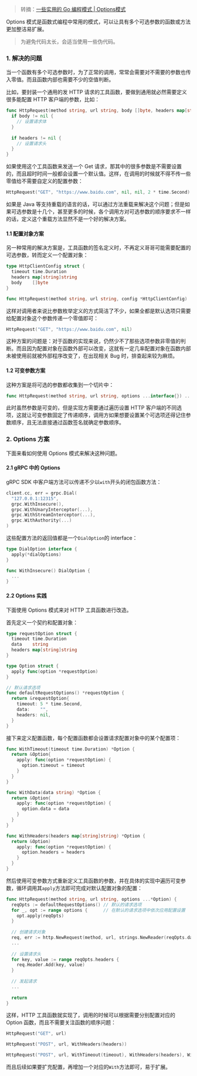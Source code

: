 > 转摘：[一些实用的 Go 编程模式 | Options模式](https://mp.weixin.qq.com/s/vtrquMO4J-cf2z8Fg5EsHg)

Options 模式是函数式编程中常用的模式，可以让具有多个可选参数的函数或方法更加整洁易扩展。

> 为避免代码太长，会适当使用一些伪代码。

### 1. 解决的问题

当一个函数有多个可选参数时，为了正常的调用，常常会需要对不需要的参数也传入零值。而且函数内部也需要不少的空值判断。

比如，要封装一个通用的发 HTTP 请求的工具函数，要做到通用就必然需要定义很多能配置 HTTP 客户端的参数，比如：

```go
func HttpRequest(method string, url string, body []byte, headers map[string]string, timeout time.Duration) ... {
  if body != nil {
    // 设置请求体
  }
  
  if headers != nil {
    // 设置请求头
  }
}
```

如果使用这个工具函数来发送一个 Get 请求，那其中的很多参数是不需要设置的，而且超时时间一般都会设置一个默认值。这样，在调用的时候就不得不传一些零值给不需要自定义的配置参数：

```go
HttpRequest("GET", "https://www.baidu.com", nil, nil, 2 * time.Second)
```

如果是 Java 等支持重载的语言的话，可以通过方法重载来解决这个问题；但是如果可选参数是十几个，甚至更多的时候，各个调用方对可选参数的顺序要求不一样的话，定义这个重载方法显然不是一个好的解决方案。

#### 1.1 配置对象方案

另一种常用的解决方案是，工具函数的签名定义时，不再定义哥哥可能需要配置的可选参数，转而定义一个配置对象：

```go
type HttpClientConfig struct {
  timeout time.Duration
  headers map[string]string
  body    []byte
}

func HttpRequest(method string, url string, config *HttpClientConfig) ...
```

这样对调用者来说比参数枚举定义的方式简洁了不少，如果全都是默认选项只需要给配置对象这个参数传递一个零值即可：

```go
HttpRequest("GET", "https://www.baidu.com", nil)
```

这种方案的问题是：对于函数的实现来说，仍然少不了那些选项参数非零值的判断。而且因为配置对象在函数外部可以改变，这就有一定几率配置对象在函数内部未被使用前就被外部程序改变了，在出现相关 Bug 时，排查起来较为麻烦。

#### 1.2 可变参数方案

这种方案是将可选的参数都收集到一个切片中：

```go
func HttpRequest(method string, url string, options ...interface{}) ...
```

此时虽然参数是可变的，但是实现方需要通过遍历设置 HTTP 客户端的不同选项，这就让可变参数固定了传递顺序，调用方如果想要设置某个可选项还得记住参数顺序，且无法直接通过函数签名就确定参数顺序。

### 2. Options 方案

下面来看如何使用 Options 模式来解决这种问题。

#### 2.1 gRPC 中的 Options

gRPC SDK 中客户端方法可以传递不少以`with`开头的闭包函数方法：

```go
client.cc, err = grpc.Dial(
  "127.0.0.1:12315",
  grpc.WithInsecure(),
  grpc.WithUnaryInterceptor(...),
  grpc.WithStreamInterceptor(...),
  grpc.WithAuthority(...)
)
```

这些配置方法的返回值都是一个`DialOption`的 interface：

```go
type DialOption interface {
  apply(*dialOptions)
}

func WithInsecure() DialOption {
  ...
}
```

#### 2.2 Options 实践

下面使用 Options 模式来对 HTTP 工具函数进行改造。

首先定义一个契约和配置对象：

```go
type requestOption struct {
  timeout time.Duration
  data    string
  headers map[string]string
}

type Option struct {
  apply func(option *requestOption)
}

// 默认请求选项
func defaultRequestOptions() *requestOption {
  return &requestOption{
    timeout: 5 * time.Second,
    data:    "",
    headers: nil,
  }
}
```

接下来定义配置函数，每个配置函数都会设置请求配置对象中的某个配置项：

```go
func WithTimeout(timeout time.Duration) *Option {
  return &Option{
    apply: func(option *requestOption) {
      option.timeout = timeout
    }
  }
}

func WithData(data string) *Option {
  return &Option{
    apply: func(option *requestOption) {
      option.data = data
    }
  }
}

func WithHeaders(headers map[string]string) *Option {
  return &Option)
    apply: func(option *requestOption) {
      option.headers = headers
    }
  }
}
```

然后使用可变参数方式重新定义工具函数的参数，并在具体的实现中遍历可变参数，循环调用其`apply`方法即可完成对默认配置对象的配置：

```go
func HttpRequest(method string, url string, options ...*Option) {
  reqOpts := defaultRequestOptions() // 默认的请求选项
  for _, opt := range options {      // 在默认的请求选项中依次应用配置设置
    opt.apply(reqOpts)
  }
  
  // 创建请求对象
  req, err := http.NewRequest(method, url, strings.NewReader(reqOpts.data))
  ...
  
  // 设置请求头
  for key, value := range reqOpts.headers {
    req.Header.Add(key, value)
  }
  
  // 发起请求
  ...
  
  return
}
```

这样，HTTP 工具函数就实现了，调用的时候可以根据需要分别配置对应的 Option 函数，而且不需要关注函数的顺序问题：

```go
HttpRequest("GET", url)

HttpRequest("POST", url, WithHeaders(headers))

HttpRequest("POST", url, WithTimeout(timeout), WithHeaders(headers), WithData(data))
```

而且后续如果要扩充配置，再增加一个对应的`With`方法即可，易于扩展。


